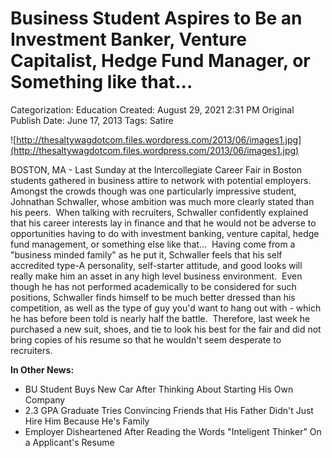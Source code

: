 # Business Student Aspires to Be an Investment Banker, Venture Capitalist, Hedge Fund Manager, or Something like that...

Categorization: Education
Created: August 29, 2021 2:31 PM
Original Publish Date: June 17, 2013
Tags: Satire

![http://thesaltywagdotcom.files.wordpress.com/2013/06/images1.jpg](http://thesaltywagdotcom.files.wordpress.com/2013/06/images1.jpg)

BOSTON, MA - Last Sunday at the Intercollegiate Career Fair in Boston students gathered in business attire to network with potential employers.  Amongst the crowds though was one particularly impressive student, Johnathan Schwaller, whose ambition was much more clearly stated than his peers.  When talking with recruiters, Schwaller confidently explained that his career interests lay in finance and that he would not be adverse to opportunities having to do with investment banking, venture capital, hedge fund management, or something else like that...  Having come from a "business minded family" as he put it, Schwaller feels that his self accredited type-A personality, self-starter attitude, and good looks will really make him an asset in any high level business environment.  Even though he has not performed academically to be considered for such positions, Schwaller finds himself to be much better dressed than his competition, as well as the type of guy you'd want to hang out with - which he has before been told is nearly half the battle.  Therefore, last week he purchased a new suit, shoes, and tie to look his best for the fair and did not bring copies of his resume so that he wouldn't seem desperate to recruiters.

**In Other News:**

- BU Student Buys New Car After Thinking About Starting His Own Company
- 2.3 GPA Graduate Tries Convincing Friends that His Father Didn't Just Hire Him Because He's Family
- Employer Disheartened After Reading the Words "Inteligent Thinker" On a Applicant's Resume